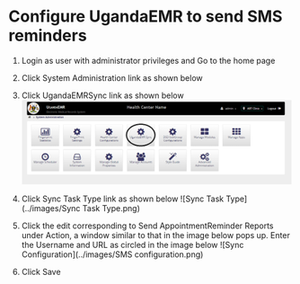 # Configure UgandaEMR to send SMS reminders

1. Login as user with administrator privileges and Go to the home page

2. Click System Administration link as shown below

3. Click UgandaEMRSync link as shown below
![Ugandaemr Sync settings](../images/Ugandaemr_sync_Settings.png)

4. Click Sync Task Type link as shown below
![Sync Task Type](../images/Sync Task Type.png)

5. Click the edit corresponding to Send AppointmentReminder Reports under Action, a window similar to that in the image below pops up.
Enter the Username and URL as circled in the image below 
![Sync Configuration](../images/SMS configuration.png)

7. Click Save

